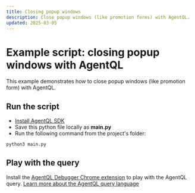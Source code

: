 ```yaml
---
title: Closing popup windows
description: Close popup windows (like promotion forms) with AgentQL.
updated: 2025-03-05
---
```


# Example script: closing popup windows with AgentQL

This example demonstrates how to close popup windows (like promotion form) with AgentQL.

## Run the script

- [Install AgentQL SDK](https://docs.agentql.com/installation/sdk-installation)
- Save this python file locally as **main.py**
- Run the following command from the project's folder:

```bash
python3 main.py
```

## Play with the query

Install the [AgentQL Debugger Chrome extension](https://docs.agentql.com/installation/chrome-extension-installation) to play with the AgentQL query. [Learn more about the AgentQL query language](https://docs.agentql.com/agentql-query/query-intro)
